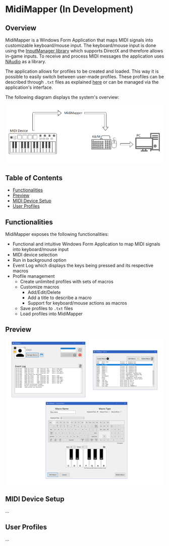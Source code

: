 # MidiMapper (In Development)

## Overview
MidiMapper is a Windows Form Application that maps MIDI signals into customizable keyboard/mouse input. The keyboard/mouse input is done using the [InputManager library](https://www.codeproject.com/Articles/117657/InputManager-library-Track-user-input-and-simulate) which supports DirectX and therefore allows in-game inputs. To receive and process MIDI messages the application uses [NAudio](https://github.com/naudio/NAudio) as a library.

The application allows for profiles to be created and loaded. This way it is possible to easily switch between user-made profiles. These profiles can be described through `.txt` files as explained [here](user-profiles) or can be managed via the application's interface.

The following diagram displays the system's overview:

<img src="resources/app-overview.png" width="850">

## Table of Contents
- [Functionalities](#functionalities)
- [Preview](#preview)
- [MIDI Device Setup](#midi-device-setup)
- [User Profiles](#user-profiles)

## Functionalities
MidiMapper exposes the following functionalities:
- Functional and intuitive Windows Form Application to map MIDI signals into keyboard/mouse input
- MIDI device selection
- Run in background option
- Event Log which displays the keys being pressed and its respective macros
- Profile management
    - Create unlimited profiles with sets of macros
    - Customize macros
        - Add/Edit/Delete
        - Add a title to describe a macro
        - Support for keyboard/mouse actions as macros 
    - Save profiles to `.txt` files
    - Load profiles into MidiMapper

## Preview
<img src="resources/app-preview.png" width="850">

## MIDI Device Setup
...

## User Profiles
...